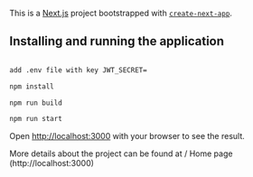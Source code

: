 This is a [Next.js](https://nextjs.org) project bootstrapped with [`create-next-app`](https://nextjs.org/docs/pages/api-reference/create-next-app).

## Installing and running the application

```bash

add .env file with key JWT_SECRET= 

npm install

npm run build

npm run start

```

Open [http://localhost:3000](http://localhost:3000) with your browser to see the result.

More details about the project can be found at / Home page (http://localhost:3000)